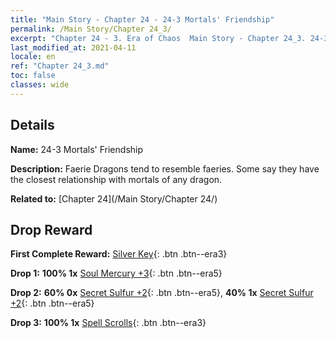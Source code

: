 ```yaml
---
title: "Main Story - Chapter 24 - 24-3 Mortals' Friendship"
permalink: /Main Story/Chapter 24_3/
excerpt: "Chapter 24 - 3. Era of Chaos  Main Story - Chapter 24_3. 24-3 Mortals' Friendship"
last_modified_at: 2021-04-11
locale: en
ref: "Chapter 24_3.md"
toc: false
classes: wide
---
```


## Details

 **Name:** 24-3 Mortals' Friendship

 **Description:** Faerie Dragons tend to resemble faeries. Some say they have the closest relationship with mortals of any dragon.

 **Related to:** [Chapter 24](/Main Story/Chapter 24/)

## Drop Reward

 **First Complete Reward:** [Silver Key](/Items/con_693/){: .btn .btn--era3}

 **Drop 1:** **100% 1x** [Soul Mercury +3](/Items/mat_84/){: .btn .btn--era5}

 **Drop 2:** **60% 0x** [Secret Sulfur +2](/Items/mat_78/){: .btn .btn--era5}, **40% 1x** [Secret Sulfur +2](/Items/mat_78/){: .btn .btn--era5}

 **Drop 3:** **100% 1x** [Spell Scrolls](/Items/con_694/){: .btn .btn--era3}

